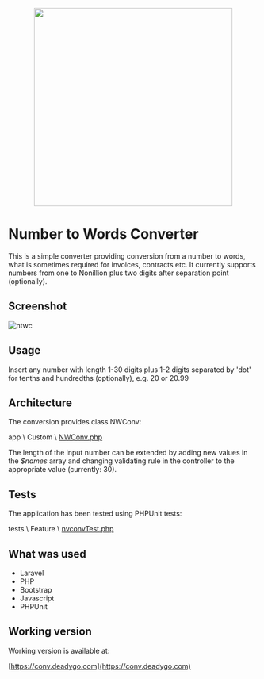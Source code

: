 <p align="center"><a href="https://laravel.com" target="_blank"><img src="https://raw.githubusercontent.com/laravel/art/master/logo-lockup/5%20SVG/2%20CMYK/1%20Full%20Color/laravel-logolockup-cmyk-red.svg" width="400"></a></p>



# Number to Words Converter

This is a simple converter providing conversion from a number to words, what is sometimes required for invoices, contracts etc. It currently supports numbers from one to Nonillion plus two digits after separation point (optionally).

## Screenshot
![ntwc](https://user-images.githubusercontent.com/89514476/166660418-fbe22070-9d49-4fdd-a0d6-c33e49323049.gif)

## Usage
Insert any number with length 1-30 digits plus 1-2 digits separated by 'dot' for tenths and hundredths (optionally), e.g. 20 or 20.99

## Architecture
The conversion provides class NWConv:

app \ Custom \ [NWConv.php](https://github.com/wie1900/conv/blob/main/app/Custom/NWConv.php)

The length of the input number can be extended by adding new values in the _$names_ array and changing validating rule in the controller to the appropriate value (currently: 30).

## Tests
The application has been tested using PHPUnit tests:

tests \ Feature \ [nvconvTest.php](https://github.com/wie1900/conv/blob/main/tests/Feature/nvconvTest.php)

## What was used

- Laravel
- PHP
- Bootstrap
- Javascript
- PHPUnit

## Working version

Working version is available at:

[https://conv.deadygo.com](https://conv.deadygo.com)
